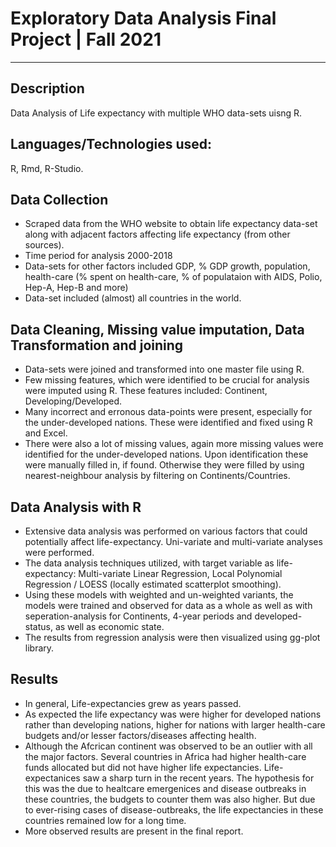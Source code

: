 # Exploratory Data Analysis Final Project | Fall 2021

---

## Description
Data Analysis of Life expectancy with multiple WHO data-sets uisng R.


## Languages/Technologies used:
R, Rmd, R-Studio. 


## Data Collection
* Scraped data from the WHO website to obtain life expectancy data-set along with adjacent factors affecting life expectancy (from other sources).
* Time period for analysis 2000-2018
* Data-sets for other factors included GDP, % GDP growth, population, health-care (% spent on health-care, % of populataion with AIDS, Polio, Hep-A, Hep-B and more)
* Data-set included (almost) all countries in the world.


## Data Cleaning, Missing value imputation, Data Transformation and joining
* Data-sets were joined and transformed into one master file using R.
* Few missing features, which were identified to be crucial for analysis were imputed using R. These features included: Continent, Developing/Developed. 
* Many incorrect and erronous data-points were present, especially for the under-developed nations. These were identified and fixed using R and Excel. 
* There were also a lot of missing values, again more missing values were identified for the under-developed nations. Upon identification these were manually filled in, if found. Otherwise they were filled by using nearest-neighbour analysis by filtering on Continents/Countries. 


## Data Analysis with R
* Extensive data analysis was performed on various factors that could potentially affect life-expectancy. Uni-variate and multi-variate analyses were performed. 
* The data analysis techniques utilized, with target variable as life-expectancy: Multi-variate Linear Regression, Local Polynomial Regression / LOESS (locally estimated scatterplot smoothing). 
* Using these models with weighted and un-weighted variants, the models were trained and observed for data as a whole as well as with seperation-analysis for Continents, 4-year periods and developed-status, as well as economic state.
* The results from regression analysis were then visualized using gg-plot library. 


## Results 
* In general, Life-expectancies grew as years passed. 
* As expected the life expectancy was were higher for developed nations rather than developing nations, higher for nations with larger health-care budgets and/or lesser factors/diseases affecting health. 
* Although the Afcrican continent was observed to be an outlier with all the major factors. Several countries in Africa had higher health-care funds allocated but did not have higher life expectancies. Life-expectanices saw a sharp turn in the recent years. The hypothesis for this was the due to healtcare emergenices and disease outbreaks in these countries, the budgets to counter them was also higher. But due to ever-rising cases of disease-outbreaks, the life expectancies in these countries remained low for a long time. 
* More observed results are present in the final report. 
